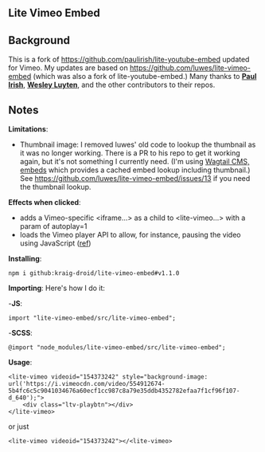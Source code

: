 ## Lite Vimeo Embed
## Background
This is a fork of https://github.com/paulirish/lite-youtube-embed updated for Vimeo. My updates are based on https://github.com/luwes/lite-vimeo-embed (which was also a fork of lite-youtube-embed.)
Many thanks to [**Paul Irish**](https://github.com/paulirish), [**Wesley Luyten**](https://github.com/luwes), and the other contributors to their repos.
## Notes
**Limitations**:
- Thumbnail image: I removed luwes' old code to lookup the thumbnail as it was no longer working. There is a PR to his repo to get it working again, but it's not something I currently need. (I'm using [Wagtail CMS, embeds](https://docs.wagtail.org/en/stable/advanced_topics/embeds.html#id1) which provides a cached embed lookup including thumbnail.) See https://github.com/luwes/lite-vimeo-embed/issues/13 if you need the thumbnail lookup.

**Effects when clicked**: 
- adds a Vimeo-specific <iframe...> as a child to <lite-vimeo...> with a param of autoplay=1
- loads the Vimeo player API to allow, for instance, pausing the video using JavaScript ([ref](https://developer.vimeo.com/player/sdk))

**Installing**:
```
npm i github:kraig-droid/lite-vimeo-embed#v1.1.0
```

**Importing**: Here's how I do it:

-**JS**:
```
import "lite-vimeo-embed/src/lite-vimeo-embed";
```

-**SCSS**:
```
@import "node_modules/lite-vimeo-embed/src/lite-vimeo-embed";
```

**Usage**:
```
<lite-vimeo videoid="154373242" style="background-image: url('https://i.vimeocdn.com/video/554912674-5b4fc6c5c9041034676a60ecf1cc987c8a79e35ddb4352782efaa7f1cf96f107-d_640');">
	<div class="ltv-playbtn"></div>
</lite-vimeo>
```
or just
```
<lite-vimeo videoid="154373242"></<lite-vimeo>
```
